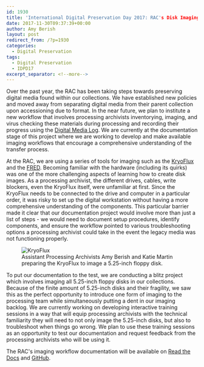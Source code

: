 ```yaml
---
id: 1930
title: 'International Digital Preservation Day 2017: RAC's Disk Imaging Workflow Documentation Project'
date: 2017-11-30T09:37:39+00:00
author: Amy Berish
layout: post
redirect_from: /?p=1930
categories:
  - Digital Preservation
tags:
  - Digital Preservation
  - IDPD17
excerpt_separator: <!--more-->
---
```

Over the past year, the RAC has been taking steps towards preserving digital media found within our collections. We have established new policies and moved away from separating digital media from their parent collection upon accessioning due to format. In the near future, we plan to institute a new workflow that involves processing archivists inventorying, imaging, and virus checking these materials during processing and recording their progress using the [Digital Media Log](http://blog.rockarch.org/?p=1643). We are currently at the documentation stage of this project where we are working to develop and make available imaging workflows that encourage a comprehensive understanding of the transfer process.<!--more-->

At the RAC, we are using a series of tools for imaging such as the [KryoFlux](https://www.kryoflux.com/) and the [FRED](https://www.digitalintelligence.com/products/fred/). Becoming familiar with the hardware (including its quirks) was one of the more challenging aspects of learning how to create disk images. As a processing archivist, the different drives, cables, write blockers, even the KryoFlux itself, were unfamiliar at first. Since the KryoFlux needs to be connected to the drive and computer in a particular order, it was risky to set up the digital workstation without having a more comprehensive understanding of the components. This particular barrier made it clear that our documentation project would involve more than just a list of steps - we would need to document setup procedures, identify components, and ensure the workflow pointed to various troubleshooting options a processing archivist could take in the event the legacy media was not functioning properly.

<figure>
<img src="{{ site.baseurl }}/wp-content/uploads/2017/11/IMG_5989.jpg" alt="KryoFlux">
<figcaption>Assistant Processing Archivists Amy Berish and Katie Martin preparing the KryoFlux to image a 5.25-inch floppy disk.</figcaption>
</figure>

To put our documentation to the test, we are conducting a blitz project which involves imaging all 5.25-inch floppy disks in our collections. Because of the finite amount of 5.25-inch disks and their fragility, we saw this as the perfect opportunity to introduce one form of imaging to the processing team while simultaneously putting a dent in our imaging backlog. We are currently working on developing interactive training sessions in a way that will equip processing archivists with the technical familiarity they will need to not only image the 5.25-inch disks, but also to troubleshoot when things go wrong. We plan to use these training sessions as an opportunity to test our documentation and request feedback from the processing archivists who will be using it.

The RAC's imaging workflow documentation will be available on [Read the Docs](http://digital-media-transfer-workflow.readthedocs.io/en/latest/) and [GitHub](https://github.com/RockefellerArchiveCenter/dm_transfer_workflow).
